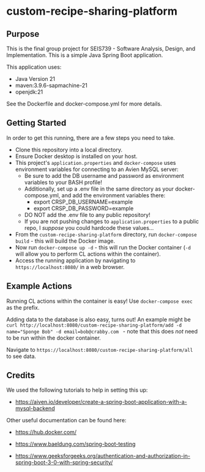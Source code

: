 # custom-recipe-sharing-platform

## Purpose
This is the final group project for SEIS739 - Software Analysis, Design, and Implementation. This is a simple Java Spring Boot application.

This application uses:
* Java Version 21
* maven:3.9.6-sapmachine-21
* openjdk:21

See the Dockerfile and docker-compose.yml for more details.

## Getting Started
In order to get this running, there are a few steps you need to take.
* Clone this repository into a local directory.
* Ensure Docker desktop is installed on your host.
* This project's `application.properties` and `docker-compose` uses environment variables for connecting to an Avien MySQL server:
    * Be sure to add the DB username and password as environment variables to your BASH profile!
    * Additionally, set up a .env file in the same directory as your docker-compose.yml, and add the environment variables there:
        * export CRSP_DB_USERNAME=example
        * export CRSP_DB_PASSWORD=example
    * DO NOT add the .env file to any public repository!
    * If you are not pushing changes to `application.properties` to a public repo, I _suppose_ you could hardcode these values...
* From the `custom-recipe-sharing-platform` directory, run `docker-compose build` - this will build the Docker image.
* Now run `docker-compose up -d` - this will run the Docker container (`-d` will allow you to perform CL actions within the container).
* Access the running application by navigating to `https://localhost:8080/` in a web browser.

## Example Actions
Running CL actions within the container is easy! Use `docker-compose exec` as the prefix.

Adding data to the database is also easy, turns out! An example might be `curl http://localhost:8080/custom-recipe-sharing-platform/add -d name="Sponge Bob" -d email=bob@crabby.com
` - note that this does _not_ need to be run within the docker container.

Navigate to `https://localhost:8080/custom-recipe-sharing-platform/all` to see data.

## Credits
We used the following tutorials to help in setting this up:
* https://aiven.io/developer/create-a-spring-boot-application-with-a-mysql-backend

Other useful documentation can be found here:
* https://hub.docker.com/

[//]: # (for testing setup)
* https://www.baeldung.com/spring-boot-testing

[//]: # (for authentication setup)
* https://www.geeksforgeeks.org/authentication-and-authorization-in-spring-boot-3-0-with-spring-security/ 

[//]: # (TODO: We will want to consider how to implement the database.)
